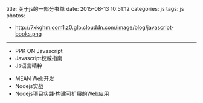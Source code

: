 title: 关于js的一部分书单
date: 2015-08-13 10:51:12
categories: js
tags: js
photos:
- http://7xkghm.com1.z0.glb.clouddn.com/image/blog/javascript-books.png
---
*   PPK ON Javascript
*   Javascript权威指南
* 	Js语言精粹
<!--more-->
*   MEAN Web开发
*	Nodejs实战
*	Nodejs项目实践·构建可扩展的Web应用